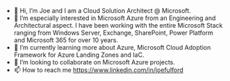 - 👋 Hi, I’m Joe and I am a Cloud Solution Architect @ Microsoft. 
- 👀 I’m especially interested in Microsoft Azure from an Engineering and Architectural aspect. I have been working with the entire Microsoft Stack ranging from Windows Server, Exchange, SharePoint, Power Platform and Microsoft 365 for over 10 years. 
- 🌱 I’m currently learning more about Azure, Microsoft Cloud Adoption Framework for Azure Landing Zones and IaC. 
- 💞️ I’m looking to collaborate on Microsoft Azure projects.
- 📫 How to reach me https://www.linkedin.com/in/joefulford

<!---
Fulforce/Fulforce is a ✨ special ✨ repository because its `README.md` (this file) appears on your GitHub profile.
You can click the Preview link to take a look at your changes.
--->
